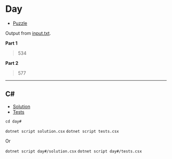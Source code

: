 # Day #

- [Puzzle](PUZZLE.md)

Output from [input.txt](input.txt).
<!-- Output from [input.txt](day#/input.txt). -->

**Part 1**

> 534

**Part 2**

> 577

---

## C\#

- [Solution](solution.csx)
- [Tests](tests.csx)

`cd day#`

`dotnet script solution.csx`
`dotnet script tests.csx`

Or

`dotnet script day#/solution.csx`
`dotnet script day#/tests.csx`
